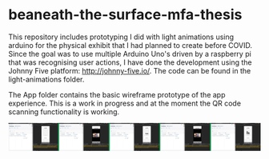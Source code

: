# beaneath-the-surface-mfa-thesis

This repository includes prototyping I did with light animations using arduino for the physical exhibit that I had planned to create before COVID. 
Since the goal was to use multiple Arduino Uno's driven by a raspberry pi that was recognising user actions, I have done the development using the Johnny Five platform: http://johnny-five.io/. The code can be found in the light-animations folder.

The App folder contains the basic wireframe prototype of the app experience. This is a work in progress and at the moment the QR code scanning functionality is working.

![QR code sequence of images](images/QR-code-app-sequence-01.jpg)
